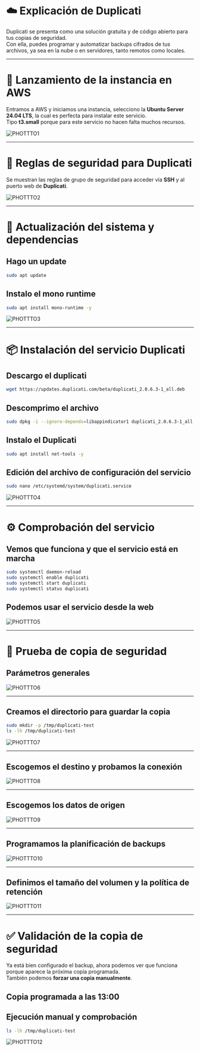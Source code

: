 
# ☁️ Explicación de Duplicati

Duplicati se presenta como una solución gratuita y de código abierto para tus copias de seguridad.  
Con ella, puedes programar y automatizar backups cifrados de tus archivos, ya sea en la nube o en servidores, tanto remotos como locales.

---

# 🚀 Lanzamiento de la instancia en AWS

Entramos a AWS y iniciamos una instancia, selecciono la **Ubuntu Server 24.04 LTS**, la cual es perfecta para instalar este servicio.  
Tipo **t3.small** porque para este servicio no hacen falta muchos recursos.

![PHOTTTO1](../img/PHOTTTO1.png)

---

# 🔐 Reglas de seguridad para Duplicati

Se muestran las reglas de grupo de seguridad para acceder vía **SSH** y al puerto web de **Duplicati**.

![PHOTTTO2](../img/PHOTTTO2.png)

---

# 🔄 Actualización del sistema y dependencias

## Hago un update

```bash
sudo apt update
```

## Instalo el mono runtime

```bash
sudo apt install mono-runtime -y
```

![PHOTTTO3](../img/PHOTTTO3.png)

---

# 📦 Instalación del servicio Duplicati

## Descargo el duplicati

```bash
wget https://updates.duplicati.com/beta/duplicati_2.0.6.3-1_all.deb
```

## Descomprimo el archivo

```bash
sudo dpkg -i --ignore-depends=libappindicator1 duplicati_2.0.6.3-1_all.deb
```

## Instalo el Duplicati

```bash
sudo apt install net-tools -y
```

## Edición del archivo de configuración del servicio

```bash
sudo nano /etc/systemd/system/duplicati.service
```

![PHOTTTO4](../img/PHOTTTO4.png)

---

# ⚙️ Comprobación del servicio

## Vemos que funciona y que el servicio está en marcha

```bash
sudo systemctl daemon-reload
sudo systemctl enable duplicati
sudo systemctl start duplicati
sudo systemctl status duplicati
```

## Podemos usar el servicio desde la web

![PHOTTTO5](../img/PHOTTTO5.png)

---

# 🔁 Prueba de copia de seguridad

## Parámetros generales

![PHOTTTO6](../img/PHOTTTO6.png)

---

## Creamos el directorio para guardar la copia

```bash
sudo mkdir -p /tmp/duplicati-test
ls -lh /tmp/duplicati-test
```

![PHOTTTO7](../img/PHOTTTO7.png)

---

## Escogemos el destino y probamos la conexión

![PHOTTTO8](../img/PHOTTTO8.png)

---

## Escogemos los datos de origen

![PHOTTTO9](../img/PHOTTTO9.png)

---

## Programamos la planificación de backups

![PHOTTTO10](../img/PHOTTTO10.png)

---

## Definimos el tamaño del volumen y la política de retención

![PHOTTTO11](../img/PHOTTTO11.png)

---

# ✅ Validación de la copia de seguridad

Ya está bien configurado el backup, ahora podemos ver que funciona porque aparece la próxima copia programada.  
También podemos **forzar una copia manualmente**.

## Copia programada a las 13:00

## Ejecución manual y comprobación

```bash
ls -lh /tmp/duplicati-test
```

![PHOTTTO12](../img/PHOTTTO12.png)
